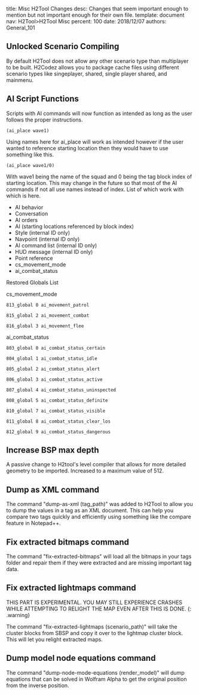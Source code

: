 title:      Misc H2Tool Changes
desc:       Changes that seem important enough to mention but not important enough for their own file.
template:   document
nav:        H2Tool>H2Tool Misc
percent:    100
date:       2018/12/07
authors:    General_101

## Unlocked Scenario Compiling
By default H2Tool does not allow any other scenario type than multiplayer to be built. H2Codez allows you to package cache files using different scenario types like singeplayer, shared, single player shared, and mainmenu.

## AI Script Functions
Scripts with AI commands will now function as intended as long as the user follows the proper instructions.

```
(ai_place wave1)
```

Using names here for ai_place will work as intended however if the user wanted to reference starting location then they would have to use something like this.

```
(ai_place wave1/0)
```

With wave1 being the name of the squad and 0 being the tag block index of starting location. This may change in the future so that most of the AI commands if not all use names instead of index.
List of which work with which is here.

- AI behavior
- Conversation
- AI orders
- AI (starting locations referenced by block index)
- Style (internal ID only)
- Navpoint (internal ID only)
- AI command list (internal ID only)
- HUD message (internal ID only)
- Point reference
- cs_movement_mode
- ai_combat_status

Restored Globals List

cs_movement_mode            

	813_global 0 ai_movement_patrol
	
	815_global 2 ai_movement_combat

	816_global 3 ai_movement_flee

ai_combat_status

	803_global 0 ai_combat_status_certain

	804_global 1 ai_combat_status_idle
	
	805_global 2 ai_combat_status_alert

	806_global 3 ai_combat_status_active

	807_global 4 ai_combat_status_uninspected
	
	808_global 5 ai_combat_status_definite
	
	810_global 7 ai_combat_status_visible
	
	811_global 8 ai_combat_status_clear_los
	
	812_global 9 ai_combat_status_dangerous

## Increase BSP max depth
A passive change to H2tool's level compiler that allows for more detailed geometry to be imported. Increased to a maximum value of 512.

## Dump as XML command
The command "dump-as-xml (tag_path)" was added to H2Tool to allow you to dump the values in a tag as an XML document. This can help you compare two tags quickly and efficiently using something like the compare feature in Notepad++.

## Fix extracted bitmaps command
The command "fix-extracted-bitmaps" will load all the bitmaps in your tags folder and repair them if they were extracted and are missing important tag data.

## Fix extracted lightmaps command
THIS PART IS EXPERIMENTAL. YOU MAY STILL EXPERIENCE CRASHES WHILE ATTEMPTING TO RELIGHT THE MAP EVEN AFTER THIS IS DONE.
{: .warning}

The command "fix-extracted-lightmaps (scenario_path)" will take the cluster blocks from SBSP and copy it over to the lightmap cluster block. This will let you relight extracted maps.

## Dump model node equations command
The command "dump-node-mode-equations (render_model)" will dump equations that can be solved in Wolfram Alpha to get the original position from the inverse position.